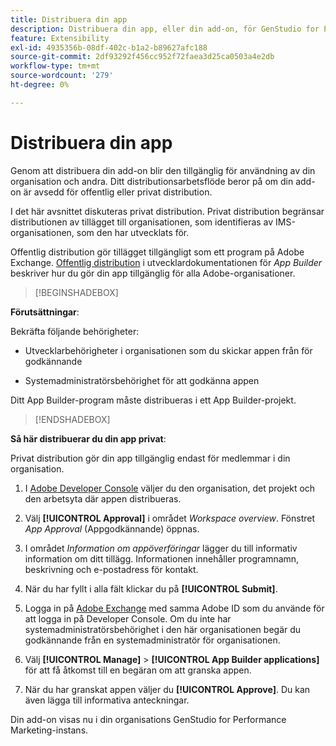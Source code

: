 ```yaml
---
title: Distribuera din app
description: Distribuera din app, eller din add-on, för GenStudio for Performance Marketing.
feature: Extensibility
exl-id: 4935356b-08df-402c-b1a2-b89627afc188
source-git-commit: 2df93292f456cc952f72faea3d25ca0503a4e2db
workflow-type: tm+mt
source-wordcount: '279'
ht-degree: 0%

---
```


# Distribuera din app

Genom att distribuera din add-on blir den tillgänglig för användning av din organisation och andra. Ditt distributionsarbetsflöde beror på om din add-on är avsedd för offentlig eller privat distribution.

I det här avsnittet diskuteras privat distribution. Privat distribution begränsar distributionen av tillägget till organisationen, som identifieras av IMS-organisationen, som den har utvecklats för.

Offentlig distribution gör tillägget tillgängligt som ett program på Adobe Exchange. [Offentlig distribution](https://developer.adobe.com/app-builder/docs/guides/distribution/public/) i utvecklardokumentationen för _App Builder_ beskriver hur du gör din app tillgänglig för alla Adobe-organisationer.

>[!BEGINSHADEBOX]

**Förutsättningar**:

Bekräfta följande behörigheter:

* Utvecklarbehörigheter i organisationen som du skickar appen från för godkännande

* Systemadministratörsbehörighet för att godkänna appen

Ditt App Builder-program måste distribueras i ett App Builder-projekt.

>[!ENDSHADEBOX]

**Så här distribuerar du din app privat**:

Privat distribution gör din app tillgänglig endast för medlemmar i din organisation.

1. I [Adobe Developer Console](https://developer.adobe.com/console/) väljer du den organisation, det projekt och den arbetsyta där appen distribueras.

1. Välj **[!UICONTROL Approval]** i området _Workspace overview_. Fönstret _App Approval_ (Appgodkännande) öppnas.

1. I området _Information om appöverföringar_ lägger du till informativ information om ditt tillägg. Informationen innehåller programnamn, beskrivning och e-postadress för kontakt.

1. När du har fyllt i alla fält klickar du på **[!UICONTROL Submit]**.

1. Logga in på [Adobe Exchange](https://exchange.adobe.com/) med samma Adobe ID som du använde för att logga in på Developer Console. Om du inte har systemadministratörsbehörighet i den här organisationen begär du godkännande från en systemadministratör för organisationen.

1. Välj **[!UICONTROL Manage]** > **[!UICONTROL App Builder applications]** för att få åtkomst till en begäran om att granska appen.

1. När du har granskat appen väljer du **[!UICONTROL Approve]**. Du kan även lägga till informativa anteckningar.

Din add-on visas nu i din organisations GenStudio for Performance Marketing-instans.
